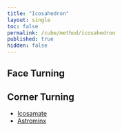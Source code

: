```yaml
---
title: "Icosahedron"
layout: single
toc: false
permalink: /cube/method/icosahedron
published: true
hidden: false
---
```


<head>
  <base target="_self">
</head>



## Face Turning



## Corner Turning

- [Icosamate](/cube/method/icosahedron/corner_turning/icosamate)
- [Astrominx](/cube/method/icosahedron/corner_turning/astrominx)